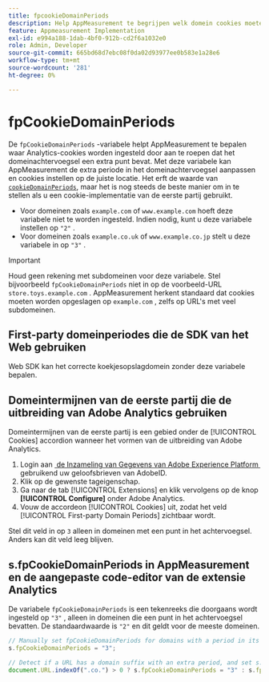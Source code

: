 ```yaml
---
title: fpcookieDomainPeriods
description: Help AppMeasurement te begrijpen welk domein cookies moeten worden opgeslagen als voor uw domein een punt in het achtervoegsel staat.
feature: Appmeasurement Implementation
exl-id: e994a188-1dab-4bf0-912b-cd2f6a1032e0
role: Admin, Developer
source-git-commit: 665bd68d7ebc08f0da02d93977ee0b583e1a28e6
workflow-type: tm+mt
source-wordcount: '281'
ht-degree: 0%

---
```


# fpCookieDomainPeriods

De `fpCookieDomainPeriods` -variabele helpt AppMeasurement te bepalen waar Analytics-cookies worden ingesteld door aan te roepen dat het domeinachtervoegsel een extra punt bevat. Met deze variabele kan AppMeasurement de extra periode in het domeinachtervoegsel aanpassen en cookies instellen op de juiste locatie. Het erft de waarde van [`cookieDomainPeriods`](cookiedomainperiods.md), maar het is nog steeds de beste manier om in te stellen als u een cookie-implementatie van de eerste partij gebruikt.

* Voor domeinen zoals `example.com` of `www.example.com` hoeft deze variabele niet te worden ingesteld. Indien nodig, kunt u deze variabele instellen op `"2"` .
* Voor domeinen zoals `example.co.uk` of `www.example.co.jp` stelt u deze variabele in op `"3"` .

>[!IMPORTANT]
>
>Houd geen rekening met subdomeinen voor deze variabele. Stel bijvoorbeeld `fpCookieDomainPeriods` niet in op de voorbeeld-URL `store.toys.example.com` . AppMeasurement herkent standaard dat cookies moeten worden opgeslagen op `example.com` , zelfs op URL&#39;s met veel subdomeinen.

## First-party domeinperiodes die de SDK van het Web gebruiken

Web SDK kan het correcte koekjesopslagdomein zonder deze variabele bepalen.

## Domeintermijnen van de eerste partij die de uitbreiding van Adobe Analytics gebruiken

Domeintermijnen van de eerste partij is een gebied onder de [!UICONTROL Cookies] accordion wanneer het vormen van de uitbreiding van Adobe Analytics.

1. Login aan [&#x200B; de Inzameling van Gegevens van Adobe Experience Platform &#x200B;](https://experience.adobe.com/data-collection) gebruikend uw geloofsbrieven van AdobeID.
2. Klik op de gewenste tageigenschap.
3. Ga naar de tab [!UICONTROL Extensions] en klik vervolgens op de knop **[!UICONTROL Configure]** onder Adobe Analytics.
4. Vouw de accordeon [!UICONTROL Cookies] uit, zodat het veld [!UICONTROL First-party Domain Periods] zichtbaar wordt.

Stel dit veld in op `3` alleen in domeinen met een punt in het achtervoegsel. Anders kan dit veld leeg blijven.

## s.fpCookieDomainPeriods in AppMeasurement en de aangepaste code-editor van de extensie Analytics

De variabele `fpCookieDomainPeriods` is een tekenreeks die doorgaans wordt ingesteld op `"3"` , alleen in domeinen die een punt in het achtervoegsel bevatten. De standaardwaarde is `"2"` en dit geldt voor de meeste domeinen.

```js
// Manually set fpCookieDomainPeriods for domains with a period in its suffix, such as www.example.co.uk
s.fpCookieDomainPeriods = "3";

// Detect if a URL has a domain suffix with an extra period, and set s.fpCookieDomainPeriods automatically
document.URL.indexOf(".co.") > 0 ? s.fpCookieDomainPeriods = "3" : s.fpCookieDomainPeriods = "2";
```

